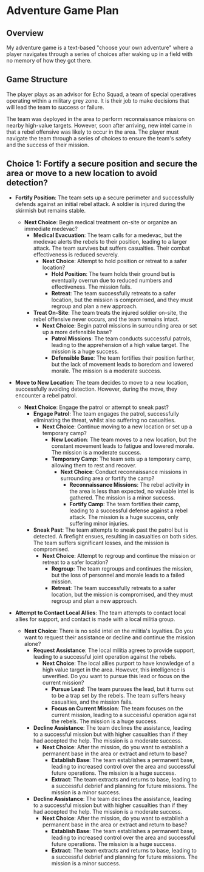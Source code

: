 # Adventure Game Plan

## Overview

My adventure game is a text-based "choose your own adventure" where a player navigates through a series of choices after waking up in a field with no memory of how they got there. 

## Game Structure

The player plays as an advisor for Echo Squad, a team of special operatives operating within a military grey zone. It is their job to make decisions that will lead the team to success or failure. 

The team was deployed in the area to perform reconnaissance missions on nearby high-value targets. However, soon after arriving, new intel came in that a rebel offensive was likely to occur in the area. The player must navigate the team through a series of choices to ensure the team's safety and the success of their mission.

## Choice 1: Fortify a secure position and secure the area or move to a new location to avoid detection?

- **Fortify Position**: The team sets up a secure perimeter and successfully defends against an initial rebel attack. A soldier is injured during the skirmish but remains stable.
    - **Next Choice**: Begin medical treatment on-site or organize an immediate medevac?
        - **Medical Evacuation**: The team calls for a medevac, but the medevac alerts the rebels to their position, leading to a larger attack. The team survives but suffers casualties. Their combat effectiveness is reduced severely. 
            - **Next Choice**: Attempt to hold position or retreat to a safer location?
                - **Hold Position**: The team holds their ground but is eventually overrun due to reduced numbers and effectiveness. The mission fails.
                - **Retreat**: The team successfully retreats to a safer location, but the mission is compromised, and they must regroup and plan a new approach.
        - **Treat On-Site**: The team treats the injured soldier on-site, the rebel offensive never occurs, and the team remains intact.
            - **Next Choice**: Begin patrol missions in surrounding area or set up a more defensible base?
                - **Patrol Missions**: The team conducts successful patrols, leading to the apprehension of a high value target. The mission is a huge success.
                - **Defensible Base**: The team fortifies their position further, but the lack of movement leads to boredom and lowered morale. The mission is a moderate success.

- **Move to New Location**: The team decides to move to a new location, successfully avoiding detection. However, during the move, they encounter a rebel patrol.
    - **Next Choice**: Engage the patrol or attempt to sneak past?
        - **Engage Patrol**: The team engages the patrol, successfully eliminating the threat, whilst also suffering no casualties. 
            - **Next Choice**: Continue moving to a new location or set up a temporary camp?
                - **New Location**: The team moves to a new location, but the constant movement leads to fatigue and lowered morale. The mission is a moderate success.
                - **Temporary Camp**: The team sets up a temporary camp, allowing them to rest and recover. 
                    - **Next Choice**: Conduct reconnaissance missions in surrounding area or fortify the camp?
                        - **Reconnaissance Missions**: The rebel activity in the area is less than expected, no valuable intel is gathered. The mission is a minor success.
                        - **Fortify Camp**: The team fortifies their camp, leading to a successful defense against a rebel attack. The mission is a huge success, only suffering minor injuries.
        - **Sneak Past**: The team attempts to sneak past the patrol but is detected. A firefight ensues, resulting in casualties on both sides. The team suffers significant losses, and the mission is compromised.
            - **Next Choice**: Attempt to regroup and continue the mission or retreat to a safer location?
                - **Regroup**: The team regroups and continues the mission, but the loss of personnel and morale leads to a failed mission.
                - **Retreat**: The team successfully retreats to a safer location, but the mission is compromised, and they must regroup and plan a new approach.

- **Attempt to Contact Local Allies**: The team attempts to contact local allies for support, and contact is made with a local militia group.
    - **Next Choice**: There is no solid intel on the militia's loyalties. Do you want to request their assistance or decline and continue the mission alone?
        - **Request Assistance**: The local militia agrees to provide support, leading to a successful joint operation against the rebels. 
            - **Next Choice**: The local allies purport to have knowledge of a high value target in the area. However, this intelligence is unverified. Do you want to pursue this lead or focus on the current mission?
                - **Pursue Lead**: The team pursues the lead, but it turns out to be a trap set by the rebels. The team suffers heavy casualties, and the mission fails.
                - **Focus on Current Mission**: The team focuses on the current mission, leading to a successful operation against the rebels. The mission is a huge success.
        - **Decline Assistance**: The team declines the assistance, leading to a successful mission but with higher casualties than if they had accepted the help. The mission is a moderate success.
            - **Next Choice**: After the mission, do you want to establish a permanent base in the area or extract and return to base?
                - **Establish Base**: The team establishes a permanent base, leading to increased control over the area and successful future operations. The mission is a huge success.
                - **Extract**: The team extracts and returns to base, leading to a successful debrief and planning for future missions. The mission is a minor success.
        - **Decline Assistance**: The team declines the assistance, leading to a successful mission but with higher casualties than if they had accepted the help. The mission is a moderate success.
            - **Next Choice**: After the mission, do you want to establish a permanent base in the area or extract and return to base?
                - **Establish Base**: The team establishes a permanent base, leading to increased control over the area and successful future operations. The mission is a huge success.
                - **Extract**: The team extracts and returns to base, leading to a successful debrief and planning for future missions. The mission is a minor success.


